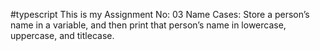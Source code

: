 #typescript
This is my Assignment No: 03
Name Cases: Store a person’s name in a variable, and then print that person’s name in lowercase, uppercase, and titlecase.